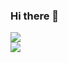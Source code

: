 ### Hi there 👋

<!--
**Aeroraven/aeroraven** is a ✨ _special_ ✨ repository because its `README.md` (this file) appears on your GitHub profile.

Here are some ideas to get you started:

- 🔭 I’m currently working on ...
- 🌱 I’m currently learning ...
- 👯 I’m looking to collaborate on ...
- 🤔 I’m looking for help with ...
- 💬 Ask me about ...
- 📫 How to reach me: ...
- 😄 Pronouns: ...
- ⚡ Fun fact: ...
-->
![](https://github-readme-stats.vercel.app/api/top-langs/?username=aeroraven&line_height=21&theme=vue&hide_border=true&layout=compact)<br/>
![](https://github-readme-stats.vercel.app/api/wakatime?username=Aeroraven&layout=compact)
